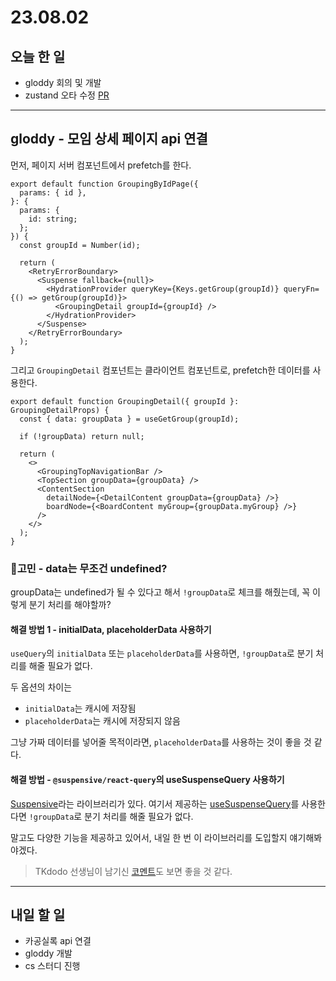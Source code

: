 # 23.08.02

## 오늘 한 일

- gloddy 회의 및 개발
- zustand 오타 수정 [PR](https://github.com/pmndrs/zustand/pull/1969)
---

## gloddy - 모임 상세 페이지 api 연결

먼저, 페이지 서버 컴포넌트에서 prefetch를 한다.

```tsx
export default function GroupingByIdPage({
  params: { id },
}: {
  params: {
    id: string;
  };
}) {
  const groupId = Number(id);

  return (
    <RetryErrorBoundary>
      <Suspense fallback={null}>
        <HydrationProvider queryKey={Keys.getGroup(groupId)} queryFn={() => getGroup(groupId)}>
          <GroupingDetail groupId={groupId} />
        </HydrationProvider>
      </Suspense>
    </RetryErrorBoundary>
  );
}
```

그리고 `GroupingDetail` 컴포넌트는 클라이언트 컴포넌트로, prefetch한 데이터를 사용한다.

```tsx
export default function GroupingDetail({ groupId }: GroupingDetailProps) {
  const { data: groupData } = useGetGroup(groupId);

  if (!groupData) return null;

  return (
    <>
      <GroupingTopNavigationBar />
      <TopSection groupData={groupData} />
      <ContentSection
        detailNode={<DetailContent groupData={groupData} />}
        boardNode={<BoardContent myGroup={groupData.myGroup} />}
      />
    </>
  );
}
```

### 🤔고민 - data는 무조건 undefined?

groupData는 undefined가 될 수 있다고 해서 `!groupData`로 체크를 해줬는데, 꼭 이렇게 분기 처리를 해야할까?

#### 해결 방법 1 - initialData, placeholderData 사용하기

`useQuery`의 `initialData` 또는 `placeholderData`를 사용하면, `!groupData`로 분기 처리를 해줄 필요가 없다.

두 옵션의 차이는

- `initialData`는 캐시에 저장됨
- `placeholderData`는 캐시에 저장되지 않음

그냥 가짜 데이터를 넣어줄 목적이라면, `placeholderData`를 사용하는 것이 좋을 것 같다.

#### 해결 방법 - `@suspensive/react-query`의 useSuspenseQuery 사용하기

[Suspensive](https://suspensive.org/)라는 라이브러리가 있다. 여기서 제공하는 [useSuspenseQuery](https://suspensive.org/docs/react-query/src/useSuspenseQuery.i18n)를 사용한다면 `!groupData`로 분기 처리를 해줄 필요가 없다.

말고도 다양한 기능을 제공하고 있어서, 내일 한 번 이 라이브러리를 도입할지 얘기해봐야겠다.

> TKdodo 선생님이 남기신 [코멘트](https://github.com/TanStack/query/issues/2306#issuecomment-848525882)도 보면 좋을 것 같다.

---

## 내일 할 일

- 카공실록 api 연결
- gloddy 개발
- cs 스터디 진행
